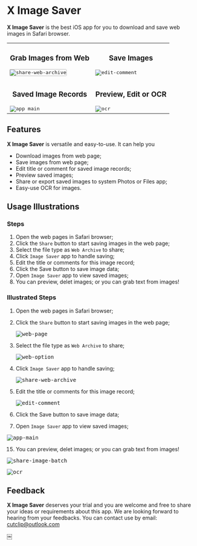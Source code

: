 # X Image Saver

**X Image Saver** is the best iOS app for you to download and save web images in Safari browser.

<table>
  <tr>
    <td> 
      <h3 align="center">Grab Images from Web</h3>
      <kbd><img style="box-shadow: 0 0 2px #444;" alt="share-web-archive" src="https://github.com/user-attachments/assets/5c0def8d-da0c-4d25-bea9-ff464699e868"></kbd>
    </td>
    <td> 
      <h3 align="center">Save Images</h3>
      <kbd><img alt="edit-comment" src="https://github.com/user-attachments/assets/7315109c-c07c-44a3-991e-60d5a894aad2"></kbd>
    </td>
  </tr>
  <tr>
    <td> </td>
    <td> </td>
  </tr>
  <tr>
    <td> 
      <h3 align="center">Saved Image Records</h3>
      <kbd><img alt="app main" src="https://github.com/user-attachments/assets/782d6582-7986-497b-988e-ed9554e128e2"></kbd>
    </td>
    <td> 
      <h3 align="center">Preview, Edit or OCR</h3>
      <kbd><img alt="ocr" src="https://github.com/user-attachments/assets/039f8dd3-6644-4165-9369-11697ccd669e"></kbd>
    </td>
  </tr>
</table>

## Features

**X Image Saver** is versatile and easy-to-use. It can help you

- Download images from web page;
- Save images from web page;
- Edit title or comment for saved image records;
- Preview saved images;
- Share or export saved images to system Photos or Files app;
- Easy-use OCR for images.

## Usage Illustrations

### Steps
1. Open the web pages in Safari browser;
3. Click the `Share` button to start saving images in the web page;
5. Select the file type as `Web Archive` to share;
7. Click `Image Saver` app to handle saving;
9. Edit the title or comments for this image record;
11. Click the Save button to save image data;
13. Open `Image Saver` app to view saved images;
15. You can preview, delet images; or you can grab text from images!

### Illustrated Steps

1. Open the web pages in Safari browser;
   
3. Click the `Share` button to start saving images in the web page;
   
    <kbd> ![web-page](https://github.com/user-attachments/assets/7422c846-96af-4615-b257-602fd1dfc169)</kbd>
   
5. Select the file type as `Web Archive` to share;
   
   <kbd> ![web-option](https://github.com/user-attachments/assets/0613129a-9b47-45c1-9034-0743f8cb0041)</kbd>

7. Click `Image Saver` app to handle saving;
   
   <kbd> ![share-web-archive](https://github.com/user-attachments/assets/50037047-029d-4ad1-a8b1-24843cc00754)</kbd>

9. Edit the title or comments for this image record;
    
   <kbd> ![edit-comment](https://github.com/user-attachments/assets/7315109c-c07c-44a3-991e-60d5a894aad2)</kbd>

11. Click the Save button to save image data;
    
13. Open `Image Saver` app to view saved images;
    
   <kbd> ![app-main](https://github.com/user-attachments/assets/782d6582-7986-497b-988e-ed9554e128e2)</kbd>

15. You can preview, delet images; or you can grab text from images!
    
<kbd> ![share-image-batch](https://github.com/user-attachments/assets/c65285e9-ba4c-4dc0-b1f0-6fb1b6f2d426)</kbd>
    
<kbd> ![ocr](https://github.com/user-attachments/assets/30d81e57-e5c8-4da0-803d-c9c8ea09018b)</kbd>


## Feedback

**X Image Saver** deserves your trial and you are welcome and free to share your ideas or requirements about this app. 
We are looking forward to hearing from your feedbacks. You can contact use by email: cutclip@outlook.com

￼
